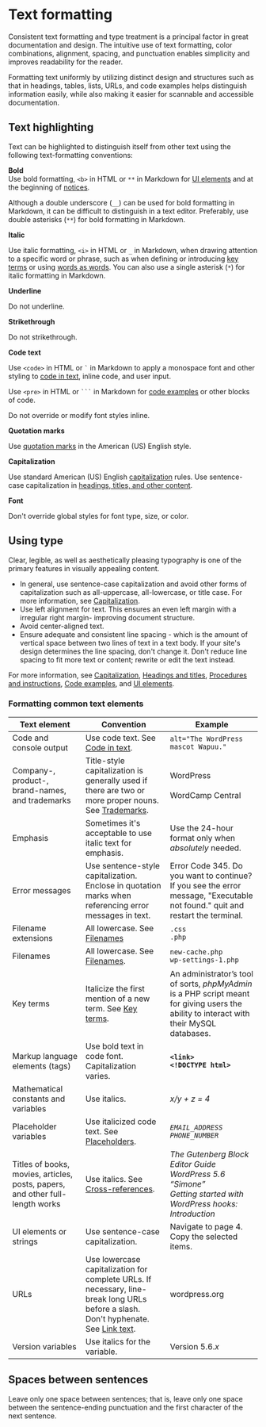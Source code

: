 # Text formatting

Consistent text formatting and type treatment is a principal factor in great documentation and design. The intuitive use of text formatting, color combinations, alignment, spacing, and punctuation enables simplicity and improves readability for the reader.

Formatting text uniformly by utilizing distinct design and structures such as that in headings, tables, lists, URLs, and code examples helps distinguish information easily, while also making it easier for scannable and accessible documentation.

## Text highlighting

Text can be highlighted to distinguish itself from other text using the following text-formatting conventions:  

**Bold**  
Use bold formatting, `<b>` in HTML or `**` in Markdown for [UI elements](https://make.wordpress.org/docs/style-guide/developer-content/ui-elements/) and at the beginning of [notices](https://make.wordpress.org/docs/style-guide/formatting/notices/).

Although a double underscore (`__`) can be used for bold formatting in Markdown, it can be difficult to distinguish in a text editor. Preferably, use double asterisks (`**`) for bold formatting in Markdown.  

**Italic**  

Use italic formatting, `<i>` in HTML or `_` in Markdown, when drawing attention to a specific word or phrase, such as when defining or introducing [key terms](https://make.wordpress.org/docs/style-guide/formatting/key-terms/) or using [words as words](https://make.wordpress.org/docs/style-guide/formatting/words-as-words/). You can also use a single asterisk (`*`) for italic formatting in Markdown.  

**Underline**  

Do not underline.

**Strikethrough**  

Do not strikethrough.

**Code text**  

Use `<code>` in HTML or ``` ` ``` in Markdown to apply a monospace font and other styling to [code in text](https://make.wordpress.org/docs/style-guide/developer-content/code-in-text/), inline code, and user input.

Use `<pre>` in HTML or ` ``` ` in Markdown for [code examples](https://make.wordpress.org/docs/style-guide/developer-content/code-examples/) or other blocks of code.

Do not override or modify font styles inline.

**Quotation marks**  

Use [quotation marks](https://make.wordpress.org/docs/style-guide/punctuation/quotation-marks/) in the American (US) English style.

**Capitalization**  

Use standard American (US) English [capitalization](https://make.wordpress.org/docs/style-guide/language-grammar/capitalization/) rules. Use sentence-case capitalization in [headings, titles, and other content](https://make.wordpress.org/docs/style-guide/formatting/headings/).

**Font**

Don't override global styles for font type, size, or color.

## Using type

Clear, legible, as well as aesthetically pleasing typography is one of the primary features in visually appealing content.

- In general, use sentence-case capitalization and avoid other forms of capitalization such as all-uppercase, all-lowercase, or title case.
  For more information, see [Capitalization](https://make.wordpress.org/docs/style-guide/language-grammar/capitalization/).
- Use left alignment for text. This ensures an even left margin with a irregular right margin- improving document structure.
- Avoid center-aligned text.
- Ensure adequate and consistent line spacing - which is the amount of vertical space between two lines of text in a text body. If your site's design determines the line spacing, don't change it. Don't reduce line spacing to fit more text or content; rewrite or edit the text instead.

For more information, see [Capitalization](https://make.wordpress.org/docs/style-guide/language-grammar/capitalization/), [Headings and titles](https://make.wordpress.org/docs/style-guide/formatting/headings/), [Procedures and instructions](https://make.wordpress.org/docs/style-guide/formatting/procedures/), [Code examples](https://make.wordpress.org/docs/style-guide/developer-content/code-examples/), and [UI elements](https://make.wordpress.org/docs/style-guide/developer-content/ui-elements/).

### Formatting common text elements

| **Text element** | **Convention** | **Example** |
|------------------|----------------|-------------|
| Code and console output | Use code text. See [Code in text](https://make.wordpress.org/docs/style-guide/developer-content/code-in-text/). | `alt="The WordPress mascot Wapuu."` |  
| Company-, product-, brand-names, and trademarks | Title-style capitalization is generally used if there are two or more proper nouns. See [Trademarks](https://make.wordpress.org/docs/style-guide/formatting/trademarks/). | WordPress<br /><br />WordCamp Central  |
| Emphasis | Sometimes it's acceptable to use italic text for emphasis. | Use the 24-hour format only when *absolutely* needed. |
| Error messages | Use sentence-style capitalization. Enclose in quotation marks when referencing error messages in text. | Error Code 345. Do you want to continue? <br /> If you see the error message, "Executable not found." quit and restart the terminal. |
| Filename extensions | All lowercase. See [Filenames](https://make.wordpress.org/docs/style-guide/formatting/filenames/) | `.css`<br />`.php` |
| Filenames | All lowercase. See [Filenames](https://make.wordpress.org/docs/style-guide/formatting/filenames/). | `new-cache.php`<br />`wp-settings-1.php` |
| Key terms | Italicize the first mention of a new term. See [Key terms](https://make.wordpress.org/docs/style-guide/formatting/key-terms/). | An administrator’s tool of sorts, *phpMyAdmin* is a PHP script meant for giving users the ability to interact with their MySQL databases. |
| Markup language elements (tags) | Use bold text in code font. Capitalization varies. | **`<link>`**<br />**`<!DOCTYPE html>`** |
| Mathematical constants and variables | Use italics. | *x/y + z = 4* |  
| Placeholder variables | Use italicized code text. See [Placeholders](https://make.wordpress.org/docs/style-guide/developer-content/placeholders/). | <var><code>EMAIL_ADDRESS</var></code><br /><var><code>PHONE_NUMBER</var></code> |
| Titles of books, movies, articles, posts, papers, and other full-length works | Use italics. See [Cross-references](https://make.wordpress.org/docs/style-guide/linking/cross-references/). | *The Gutenberg Block Editor Guide*<br />*WordPress 5.6 “Simone”*<br />*Getting started with WordPress hooks: Introduction* |
| UI elements or strings | Use sentence-case capitalization. | Navigate to page 4. <br /> Copy the selected items. |
| URLs | Use lowercase capitalization for complete URLs. If necessary, line-break long URLs before a slash. Don't hyphenate.<br />See [Link text](https://make.wordpress.org/docs/style-guide/linking/link-text/). |  wordpress.org |
| Version variables | Use italics for the variable. | Version 5.6.*x* |

## Spaces between sentences

Leave only one space between sentences; that is, leave only one space between the sentence-ending punctuation and the first character of the next sentence.
